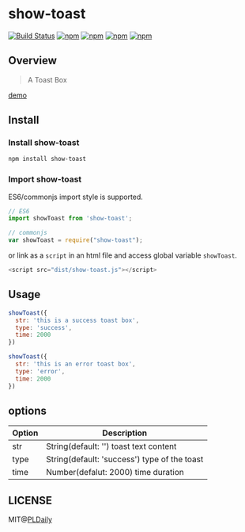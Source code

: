 # show-toast

[![Build Status](https://travis-ci.org/PLDaily/show-toast.svg?branch=master)](https://travis-ci.org/PLDaily/show-toast)
[![npm](https://img.shields.io/npm/v/show-toast.svg)](https://www.npmjs.com/package/show-toast)
[![npm](https://img.shields.io/npm/dt/show-toast.svg)](https://www.npmjs.com/package/show-toast)
[![npm](https://img.shields.io/npm/l/show-toast.svg)](https://www.npmjs.com/package/show-toast)
[![npm](https://img.shields.io/badge/code_style-standard-brightgreen.svg)](https://github.com/standard/standard)

## Overview
> A Toast Box

[demo](http://67.218.146.247:8082/example/)

## Install

### Install show-toast

```sh
npm install show-toast
```

### Import show-toast

ES6/commonjs import style is supported.

```js
// ES6
import showToast from 'show-toast';

// commonjs
var showToast = require("show-toast");
```
or link as a `script` in an html file and access global variable `showToast`.

```js
<script src="dist/show-toast.js"></script>
```

## Usage

```js
showToast({
  str: 'this is a success toast box',
  type: 'success',
  time: 2000
})

showToast({
  str: 'this is an error toast box',
  type: 'error',
  time: 2000
})
```

## options


| Option | Description                              |
| ------ | ---------------------------------------- |
| str    | String(default: '') toast text content   |
| type   | String(default: 'success') type of the toast |
| time   | Number(defalut: 2000) time duration      |

## LICENSE

MIT@[PLDaily](https://github.com/PLDaily)
